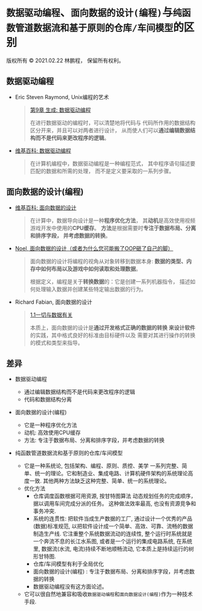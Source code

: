 # `数据驱动编程`、`面向数据的设计(编程)`与`纯函数管道数据流和基于原则的仓库/车间模型`的区别

版权所有 © 2021.02.22 林鹏程， 保留所有权利。

## 数据驱动编程

- Eric Steven Raymond, Unix编程的艺术

  > [第9章 生成: 数据驱动编程](https://homepage.cs.uri.edu/~thenry/resources/unix_art/ch09s01.html)
  >
  > 在进行数据驱动的编程时，可以清楚地将代码与
  > 代码所作用的数据结构区分开来，并且可以对两者进行设计，
  > 从而使人们可以**通过编辑数据结构而不是代码来更改程序的逻辑**。
  
- [维基百科: 数据驱动编程](https://en.wikipedia.org/wiki/Data-driven_programming)

  > 在计算机编程中，数据驱动编程是一种编程范式，
  > 其中程序语句描述要匹配的数据和所需的处理，
  > 而不是定义要采取的一系列步骤。
  
## 面向数据的设计(编程)

- [维基百科: 面向数据的设计](https://en.wikipedia.org/wiki/Data-oriented_design)

  > 在计算中，数据导向设计是一种**程序优化方法**，
  > 其**动机**是高效使用视频游戏开发中使用的**CPU缓存**。 
  > **方法**是根据需要时**专注于数据布局、分离和排序字段，
  > 并考虑数据的转换**。
  
- [Noel, 面向数据的设计（或者为什么您可能搬了OOP砸了自己的脚）](https://gamesfromwithin.com/data-oriented-design)

  > 面向数据的设计将编程的视角从对象转移到数据本身:
  > **数据的类型、内存中如何布局以及游戏中如何读取和处理数据**。
  > 
  > 根据定义，编程是关于**转换数据**的：它是创建一系列机器指令，
  > 描述如何处理输入数据并创建某些特定输出数据的行为。
  
- Richard Fabian, 面向数据的设计

  > [1.1一切与数据有关](https://www.dataorienteddesign.com/dodbook/node2.html#SECTION00210000000000000000)
  > 
  > 本质上，面向数据的设计是**通过开发格式正确的数据的转换
  > 来设计软件**的实践，其中格式良好的标准由目标硬件以及
  > 需要对其进行操作的转换的模式和类型来指导。 

## 差异

- 数据驱动编程
  - 通过编辑数据结构而不是代码来更改程序的逻辑
  - 代码和数据结构分离
  
- 面向数据的设计(编程)  
  - 它是一种程序优化方法
  - 动机: 高效使用CPU缓存
  - 方法: 专注于数据布局、分离和排序字段，并考虑数据的转换
  
- 纯函数管道数据流和基于原则的仓库/车间模型
  - 它是一种系统论, 包括架构、编程、原则、质控、美学
    一系列完整、简单、统一的理论。它和制造业、集成电路、计算机硬件架构的系统理论高度一致.
    其他两种方法缺乏这种完整、简单、统一的系统理论。 
  - 优化方法
    - 仓库调度函数根据可用资源, 按甘特图算法
      动态规划任务的完成顺序，据以调用车间完成分派的任务。
      这种做法效率最高, 也没有资源竞争和事务冲突.
    - 系统的连贯性: 把软件当成生产数据的工厂, 
      通过设计一个优秀的产品(数据)标准规范, 
      以把软件设计成一个简单、高效、可靠、流畅的数据制造生产线.
      它注重整个系统数据流动的连续性,
      整个运行时系统就是一个奔流不息的长江水系图, 
      或者是一个运行的集成电路系统,
      在系统里, 数据流(水流, 电流)持续不断地顺畅流动,
      它本质上是持续运行的树形甘特图.
    - 仓库/车间模型有利于全局优化
    - 面向数据的设计(编程) : 专注于数据布局、分离和排序字段，并考虑数据的转换
    - 数据驱动编程没有这方面论述。
  - 它可以很自然地兼容和吸收`数据驱动编程`和`面向数据设计(编程)`作为一种技术手段.
